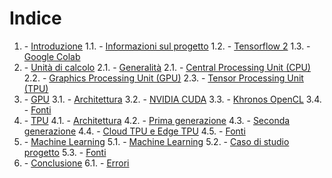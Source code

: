 # Indice
1. \- [Introduzione](1.md)
	1.1. \- [Informazioni sul progetto](1.md#11---informazioni-sul-progetto)
	1.2. \- [Tensorflow 2](1.md#12---tensorflow-2)
	1.3. \- [Google Colab](1.md#11---google-colab)
2. \- [Unità di calcolo](2.md)
  2.1. \- [Generalità](2.md#21---generalit%C3%A0)
	2.1. \- [Central Processing Unit (CPU)](2.md#22---central-processing-unit-cpu)
	2.2. \- [Graphics Processing Unit (GPU)](2.md#23---graphics-processing-unit-gpu)
	2.3. \- [Tensor Processing Unit (TPU)](2.md#24---tensor-processing-unit-tpu)
3. \- [GPU](3.md)
	3.1. \- [Architettura](3.md#31---architettura)
	3.2. \- [NVIDIA CUDA](3.md#32---nvidia-cuda)
	3.3. \- [Khronos OpenCL](3.md#33---khronos-opencl)
  3.4. \- [Fonti](3.md#34---fonti)
4. \- [TPU](4.md)
	4.1. \- [Architettura](4.md#41---architettura)
  4.2. \- [Prima generazione](4.md#42---prima-generazione)
  4.3. \- [Seconda generazione](4.md#43---seconda-generazione)
	4.4. \- [Cloud TPU e Edge TPU](4.md#44---cloud-tpu-e-edge-tpu)
  4.5. \- [Fonti](4.md#45---fonti)
5. \- [Machine Learning](5.md)
	5.1. \- [Machine Learning](5.md#51---machine-learning)
	5.2. \- [Caso di studio progetto](5.md#52---caso-di-studio-progetto)
  5.3. \- [Fonti](5.md#53--fonti)
6. \- [Conclusione](6.md)
	6.1. \- [Errori](6.md#61--errori)

